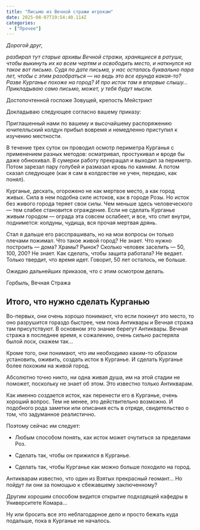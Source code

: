```yaml
---
title: "Письмо из Вечной стражи игрокам"
date: 2025-08-07T19:54:40.114Z
categories:
 - ["Прочее"]
---
```


*Дорогой друг,*

*разбирал тут старые архивы Вечной стражи, хранящиеся в ратуше, чтобы
выкинуть их ко всем чертям и освободить место, и наткнулся на такое вот
письмо. Судя по дате письма, у нас осталась буквально пара лет, чтобы с
этим разобраться* — *но ведь это все ерунда какая-то? Разве Курганье
похоже на город? И про исток там я впервые слышу… Прикладываю само
письмо, может, у тебя будут мысли.*

Достопочтенной госпоже Зовущей, крепость Мейстрикт

Докладываю следующее согласно вашему приказу:

Приглашенный нами по вашему и высочайшему распоряжению ючителльский
колдун прибыл вовремя и немедленно приступил к изучению местности.

В течение трех суток он проводил осмотр периметра Курганья с применением
разных методов: осматривал, простукивал и вроде бы даже обнюхивал. В
сумерки работу прекращал и выходил за периметр. Потом зарезал пару
голубей и размазал кровь по камням. А потом сказал следующее (как я сам
в колдовстве не учен, передаю, как понял).

Курганье, дескать, огорожено не как мертвое место, а как город живых.
Сила в нем подобна силе истоков, как в городе Розы. Но исток без живого
города теряет свои силы. Чем меньше здесь человеческого — тем слабее
становится ограждение. Если не сделать Курганье живым городом — ограда
эта совсем ослабеет, и все, что спит внутри, поднимется: колдуны,
чудища, вся прочая мертвая дрянь.

Стал я дальше его расспрашивать, но на мои вопросы он только плечами
пожимал. Что такое живой город? Не знает. Что нужно построить — дома?
Храмы? Рынок? Сколько человек заселить — 50, 100, 200? Не знает. Как
сделать, чтобы защита работала? Не ведает. Только твердит, что время
идет. Говорит, 50 лет осталось, не больше.

Ожидаю дальнейших приказов, что с этим осмотром делать.

Горбыль, Вечная Стража

Итого, что нужно сделать Курганью
---------------------------------

Во-первых, они очень хорошо понимают, что если покинут это место, то оно
разрушится гораздо быстрее, чем пока Антиквары и Вечная стража там
присутствуют. В основном это знание берегут Антиквары. Вечная стража в
последнее время, к сожалению, очень сильно растеряла былой лоск, скажем
так...

Кроме того, они понимают, что им необходимо каким-то образом установить,
оживить, создать исток в Курганье. И сделать Курганье более похожим на
живой город.

Абсолютно точно никто, ни одна живая душа, им на этой стадии не поможет,
поскольку не знает об этом. Это известно только Антикварам.

Как именно создается исток, как перенести его в Курганье, очень хороший
вопрос. Тем не менее, это действительно возможно. И подобного рода
заметки или описания есть в отряде, свидетельство о том, что задуманное
реалистично.

Поэтому сейчас им следует:

-   Любым способом понять, как исток может очутиться за пределами Роз.

-   Сделать так, чтобы он прижился в Курганье.

-   Сделать так, чтобы Курганье как можно больше походило на город.

Антикварам известно, что один из Взятых прекрасный геомант… Но пойдут ли
они за помощью к сбежавшему заключенному?

Другим хорошим способом видится открытие подходящей кафедры в
Университете Комара…

Ну или бросить все это неблагодарное дело и просто бежать куда подальше,
пока в Курганье не началось.
